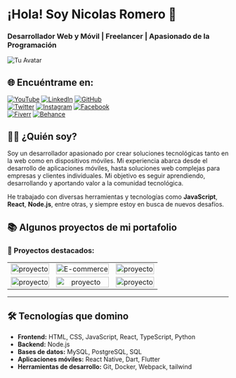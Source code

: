 # ¡Hola! Soy Nicolas Romero 👋
### Desarrollador Web y Móvil | Freelancer | Apasionado de la Programación

![Tu Avatar](https://via.placeholder.com/150?text=Tu+Foto)

## 🌐 Encuéntrame en:
[![YouTube](https://img.shields.io/badge/YouTube-itsnicolasr_by_NicolasRomero-FF0000?style=for-the-badge&logo=youtube&logoColor=white&labelColor=101010)](https://youtube.com/@itsnicolasr)
[![LinkedIn](https://img.shields.io/badge/LinkedIn-NicolasRomero-0077B5?style=for-the-badge&logo=linkedin&logoColor=white&labelColor=101010)](https://www.linkedin.com/in/nicolasromero)
[![GitHub](https://img.shields.io/badge/GitHub-itsnicolasr-181717?style=for-the-badge&logo=github&logoColor=white&labelColor=101010)](https://github.com/itsnicolasr)
</br>
[![Twitter](https://img.shields.io/badge/Twitter-@itsnicolasr-1DA1F2?style=for-the-badge&logo=twitter&logoColor=white&labelColor=101010)](https://twitter.com/itsnicolasr)
[![Instagram](https://img.shields.io/badge/Instagram-@itsnicolasr-E4405F?style=for-the-badge&logo=instagram&logoColor=white&labelColor=101010)](https://instagram.com/itsnicolasr)
[![Facebook](https://img.shields.io/badge/Facebook-@itsnicolasr-1877F2?style=for-the-badge&logo=facebook&logoColor=white&labelColor=101010)](https://facebook.com/itsnicolasr)
</br>
[![Fiverr](https://img.shields.io/badge/Fiverr-@itsnicolasr-1DBF73?style=for-the-badge&logo=fiverr&logoColor=white&labelColor=101010)](https://www.fiverr.com/itsnicolasr)
[![Behance](https://img.shields.io/badge/Behance-NicolasRomero-1769FF?style=for-the-badge&logo=behance&logoColor=white&labelColor=101010)](https://www.behance.net/itsnicolasr)


## 🧑‍💻 ¿Quién soy?

Soy un desarrollador apasionado por crear soluciones tecnológicas tanto en la web como en dispositivos móviles. Mi experiencia abarca desde el desarrollo de aplicaciones móviles, hasta soluciones web complejas para empresas y clientes individuales. Mi objetivo es seguir aprendiendo, desarrollando y aportando valor a la comunidad tecnológica.

He trabajado con diversas herramientas y tecnologías como **JavaScript**, **React**, **Node.js**, entre otras, y siempre estoy en busca de nuevos desafíos.

## 📚 Algunos proyectos de mi portafolio

### 🚀 Proyectos destacados:

<table style="width:100%; text-align: center;">
  <tr>
    <td>
      <a href="https://github.com/itsnicolasr/proyecto">
        <img src="https://via.placeholder.com/300x200?text=Gestor+de+Tareas" alt="proyecto" style="width: 100%;"/>
      </a>
      <br />
    </td>
    <td>
      <a href="https://github.com/itsnicolasr/E-commerce">
        <img src="https://via.placeholder.com/300x200?text=E-commerce+App" alt="E-commerce" style="width: 100%;"/>
      </a>
      <br />
    </td>
    <td>
      <a href="https://github.com/itsnicolasr/proyecto">
        <img src="https://via.placeholder.com/300x200?text=App+Clima" alt="proyecto" style="width: 100%;"/>
      </a>
      <br />
    </td>
  </tr>
  <tr>
    <td>
      <a href="https://github.com/itsnicolasr/proyecto">
        <img src="https://via.placeholder.com/300x200?text=Gestor+de+Notas" alt="proyecto" style="width: 100%;"/>
      </a>
      <br />
    </td>
    <td>
      <a href="https://github.com/itsnicolasr/editor-texto">
        <img src="https://via.placeholder.com/300x200?text=Editor+de+Texto" alt="proyecto" style="width: 100%;"/>
      </a>
      <br />
    </td>
    <td>
      <a href="https://github.com/itsnicolasr/proyectos">
        <img src="https://via.placeholder.com/300x200?text=Calculadora+Impuestos" alt="proyecto" style="width: 100%;"/>
      </a>
      <br />
    </td>
  </tr>
</table>

---

## 🛠️ Tecnologías que domino

- **Frontend:** HTML, CSS, JavaScript, React, TypeScript, Python
- **Backend:** Node.js
- **Bases de datos:** MySQL, PostgreSQL, SQL
- **Aplicaciones móviles:** React Native, Dart, Flutter
- **Herramientas de desarrollo:** Git, Docker, Webpack, tailwind
  
